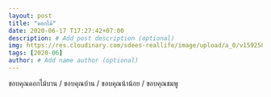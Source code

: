 ```yaml
---
layout: post
title: "ดอกไม้"
date: 2020-06-17 T17:27:42+07:00
description: # Add post description (optional)
img: https://res.cloudinary.com/sdees-reallife/image/upload/a_0/v1592583909/IMG_2385_A.jpg # Add image post (optional)
tags: [2020-06]
author: # Add name author (optional)
---
```

ขอบคุณดอกไม้บาน / ขอบคุณบ้าน / ขอบคุณน้าน้อย / ขอบคุณชมพู

<i class="fa fa-child" style="color:plum"></i>
